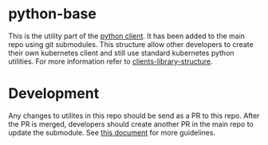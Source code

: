 # python-base

This is the utility part of the [python client](https://github.com/kubernetes-incubator/client-python). It has been added to the main
repo using git submodules. This structure allow other developers to create
their own kubernetes client and still use standard kubernetes python utilities.
For more information refer to [clients-library-structure](https://github.com/kubernetes-client/community/blob/master/design-docs/clients-library-structure.md).

# Development
Any changes to utilites in this repo should be send as a PR to this repo. After
the PR is merged, developers should create another PR in the main repo to update
the submodule. See [this document](https://github.com/kubernetes-incubator/client-python/blob/master/devel/submodules.md) for more guidelines.